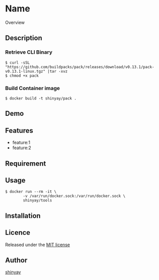 # Name

Overview

## Description
### Retrieve CLI Binary
```
$ curl -sSL "https://github.com/buildpacks/pack/releases/download/v0.13.1/pack-v0.13.1-linux.tgz" |tar -xvz
$ chmod +x pack
```

### Build Container image
```
$ docker build -t shinyay/pack .
```

## Demo

## Features

- feature:1
- feature:2

## Requirement

## Usage
```
$ docker run --rm -it \
        -v /var/run/docker.sock:/var/run/docker.sock \
        shinyay/tools
```

## Installation

## Licence

Released under the [MIT license](https://gist.githubusercontent.com/shinyay/56e54ee4c0e22db8211e05e70a63247e/raw/34c6fdd50d54aa8e23560c296424aeb61599aa71/LICENSE)

## Author

[shinyay](https://github.com/shinyay)
